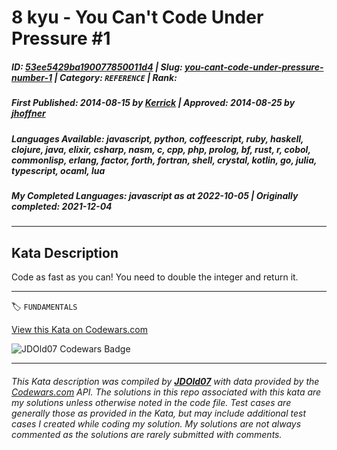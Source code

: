# 8 kyu - You Can't Code Under Pressure #1

##### **ID**: [53ee5429ba190077850011d4](https://www.codewars.com/kata/53ee5429ba190077850011d4) | **Slug**: [you-cant-code-under-pressure-number-1](https://www.codewars.com/kata/53ee5429ba190077850011d4) | **Category**: `REFERENCE` | **Rank**: <span style="color:white">8 kyu</span>

##### **First Published**: 2014-08-15 ***by*** [Kerrick](https://www.codewars.com/users/Kerrick) | **Approved**: 2014-08-25 ***by*** [jhoffner](https://www.codewars.com/users/jhoffner)

##### **Languages Available**: javascript, python, coffeescript, ruby, haskell, clojure, java, elixir, csharp, nasm, c, cpp, php, prolog, bf, rust, r, cobol, commonlisp, erlang, factor, forth, fortran, shell, crystal, kotlin, go, julia, typescript, ocaml, lua

##### **My Completed Languages**: javascript ***as at*** 2022-10-05 | **Originally completed**: 2021-12-04

---

## Kata Description


Code as fast as you can! You need to double the integer and return it.

---


🏷 `FUNDAMENTALS`


[View this Kata on Codewars.com](https://www.codewars.com/kata/53ee5429ba190077850011d4)

![](https://www.codewars.com/users/jdold07/badges/large "JDOld07 Codewars Badge")

---

###### *This Kata description was compiled by [**JDOld07**](https://tpstech.dev) with data provided by the [Codewars.com](https://www.codewars.com) API.  The solutions in this repo associated with this kata are my solutions unless otherwise noted in the code file.  Test cases are generally those as provided in the Kata, but may include additional test cases I created while coding my solution.  My solutions are not always commented as the solutions are rarely submitted with comments.*
